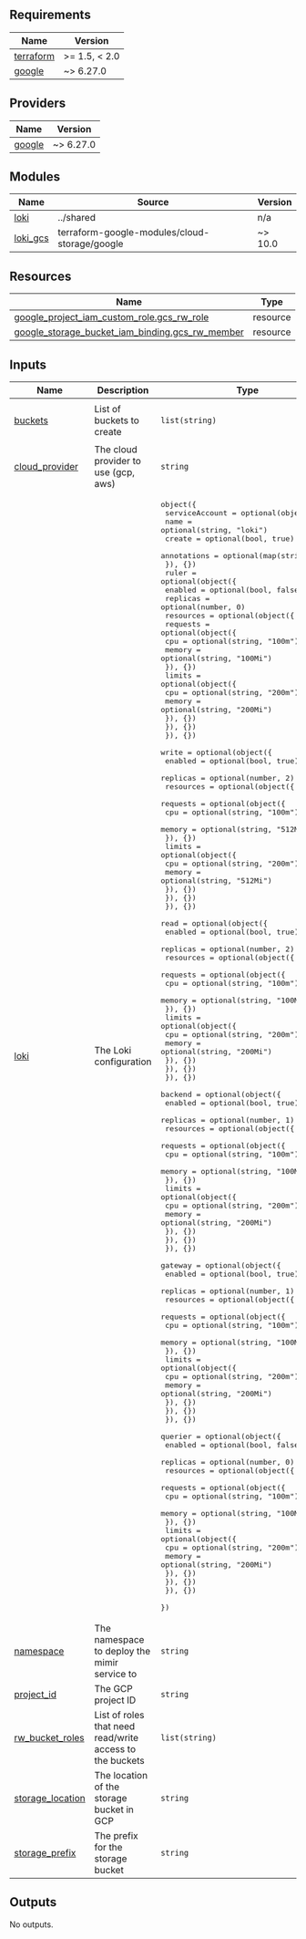 <!-- BEGIN_TF_DOCS -->
## Requirements

| Name | Version |
|------|---------|
| <a name="requirement_terraform"></a> [terraform](#requirement\_terraform) | >= 1.5, < 2.0 |
| <a name="requirement_google"></a> [google](#requirement\_google) | ~> 6.27.0 |

## Providers

| Name | Version |
|------|---------|
| <a name="provider_google"></a> [google](#provider\_google) | ~> 6.27.0 |

## Modules

| Name | Source | Version |
|------|--------|---------|
| <a name="module_loki"></a> [loki](#module\_loki) | ../shared | n/a |
| <a name="module_loki_gcs"></a> [loki\_gcs](#module\_loki\_gcs) | terraform-google-modules/cloud-storage/google | ~> 10.0 |

## Resources

| Name | Type |
|------|------|
| [google_project_iam_custom_role.gcs_rw_role](https://registry.terraform.io/providers/hashicorp/google/latest/docs/resources/project_iam_custom_role) | resource |
| [google_storage_bucket_iam_binding.gcs_rw_member](https://registry.terraform.io/providers/hashicorp/google/latest/docs/resources/storage_bucket_iam_binding) | resource |

## Inputs

| Name | Description | Type | Default | Required |
|------|-------------|------|---------|:--------:|
| <a name="input_buckets"></a> [buckets](#input\_buckets) | List of buckets to create | `list(string)` | <pre>[<br/>  "chunks"<br/>]</pre> | no |
| <a name="input_cloud_provider"></a> [cloud\_provider](#input\_cloud\_provider) | The cloud provider to use (gcp, aws) | `string` | `"gcp"` | no |
| <a name="input_loki"></a> [loki](#input\_loki) | The Loki configuration | <pre>object({<br/>    serviceAccount = optional(object({<br/>      name        = optional(string, "loki")<br/>      create      = optional(bool, true)<br/>      annotations = optional(map(string), {})<br/>    }), {})<br/>    ruler = optional(object({<br/>      enabled  = optional(bool, false)<br/>      replicas = optional(number, 0)<br/>      resources = optional(object({<br/>        requests = optional(object({<br/>          cpu    = optional(string, "100m")<br/>          memory = optional(string, "100Mi")<br/>        }), {})<br/>        limits = optional(object({<br/>          cpu    = optional(string, "200m")<br/>          memory = optional(string, "200Mi")<br/>        }), {})<br/>      }), {})<br/>    }), {})<br/>    write = optional(object({<br/>      enabled  = optional(bool, true)<br/>      replicas = optional(number, 2)<br/>      resources = optional(object({<br/>        requests = optional(object({<br/>          cpu    = optional(string, "100m")<br/>          memory = optional(string, "512Mi")<br/>        }), {})<br/>        limits = optional(object({<br/>          cpu    = optional(string, "200m")<br/>          memory = optional(string, "512Mi")<br/>        }), {})<br/>      }), {})<br/>    }), {})<br/>    read = optional(object({<br/>      enabled  = optional(bool, true)<br/>      replicas = optional(number, 2)<br/>      resources = optional(object({<br/>        requests = optional(object({<br/>          cpu    = optional(string, "100m")<br/>          memory = optional(string, "100Mi")<br/>        }), {})<br/>        limits = optional(object({<br/>          cpu    = optional(string, "200m")<br/>          memory = optional(string, "200Mi")<br/>        }), {})<br/>      }), {})<br/>    }), {})<br/>    backend = optional(object({<br/>      enabled  = optional(bool, true)<br/>      replicas = optional(number, 1)<br/>      resources = optional(object({<br/>        requests = optional(object({<br/>          cpu    = optional(string, "100m")<br/>          memory = optional(string, "100Mi")<br/>        }), {})<br/>        limits = optional(object({<br/>          cpu    = optional(string, "200m")<br/>          memory = optional(string, "200Mi")<br/>        }), {})<br/>      }), {})<br/>    }), {})<br/>    gateway = optional(object({<br/>      enabled  = optional(bool, true)<br/>      replicas = optional(number, 1)<br/>      resources = optional(object({<br/>        requests = optional(object({<br/>          cpu    = optional(string, "100m")<br/>          memory = optional(string, "100Mi")<br/>        }), {})<br/>        limits = optional(object({<br/>          cpu    = optional(string, "200m")<br/>          memory = optional(string, "200Mi")<br/>        }), {})<br/>      }), {})<br/>    }), {})<br/>    querier = optional(object({<br/>      enabled  = optional(bool, false)<br/>      replicas = optional(number, 0)<br/>      resources = optional(object({<br/>        requests = optional(object({<br/>          cpu    = optional(string, "100m")<br/>          memory = optional(string, "100Mi")<br/>        }), {})<br/>        limits = optional(object({<br/>          cpu    = optional(string, "200m")<br/>          memory = optional(string, "200Mi")<br/>        }), {})<br/>      }), {})<br/>    }), {})<br/>  })</pre> | `{}` | no |
| <a name="input_namespace"></a> [namespace](#input\_namespace) | The namespace to deploy the mimir service to | `string` | `"monitoring"` | no |
| <a name="input_project_id"></a> [project\_id](#input\_project\_id) | The GCP project ID | `string` | n/a | yes |
| <a name="input_rw_bucket_roles"></a> [rw\_bucket\_roles](#input\_rw\_bucket\_roles) | List of roles that need read/write access to the buckets | `list(string)` | `[]` | no |
| <a name="input_storage_location"></a> [storage\_location](#input\_storage\_location) | The location of the storage bucket in GCP | `string` | n/a | yes |
| <a name="input_storage_prefix"></a> [storage\_prefix](#input\_storage\_prefix) | The prefix for the storage bucket | `string` | `""` | no |

## Outputs

No outputs.
<!-- END_TF_DOCS -->